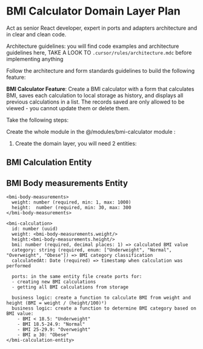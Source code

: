 # BMI Calculator Domain Layer Plan

Act as senior React developer, expert in ports and adapters architecture and in clear and clean code.

Architecture guidelines: you will find code examples and architecture guidelines here, TAKE A LOOK TO `.cursor/rules/architecture.mdc` before implementing anything

Follow the architecture and form standards guidelines to build the following feature:

**BMI Calculator Feature**: Create a BMI calculator with a form that calculates BMI, saves each calculation to local storage as history, and displays all previous calculations in a list. The records saved are only allowed to be viewed - you cannot update them or delete them.

Take the following steps:

Create the whole module in the @/modules/bmi-calculator module :

1. Create the domain layer, you will need 2 entities:

## BMI Calculation Entity

## BMI Body measurements Entity

```
<bmi-body-measurements>
  weight: number (required, min: 1, max: 1000)
  height:  number (required, min: 30, max: 300
</bmi-body-measurements>
```

```
<bmi-calculation>
  id: number (uuid)
  weight: <bmi-body-measurements.weight/>
  height:<bmi-body-measurements.height/>
  bmi: number (required, decimal places: 1) => calculated BMI value
  category: string (required, enum: ["Underweight", "Normal", "Overweight", "Obese"]) => BMI category classification
  calculatedAt: Date (required) => timestamp when calculation was performed

  ports: in the same entity file create ports for:
  - creating new BMI calculations
  - getting all BMI calculations from storage

  business logic: create a function to calculate BMI from weight and height (BMI = weight / (height/100)²)
  business logic: create a function to determine BMI category based on BMI value:
    - BMI < 18.5: "Underweight"
    - BMI 18.5-24.9: "Normal"
    - BMI 25-29.9: "Overweight"
    - BMI ≥ 30: "Obese"
</bmi-calculation-entity>
```
